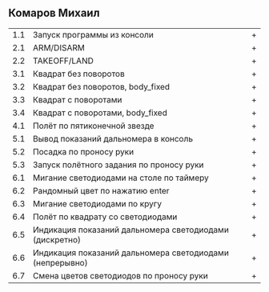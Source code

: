 ## Комаров Михаил

<table><tr><td>1.1</td><td>Запуск программы из консоли</td><td>+</td></tr><tr><td>2.1</td><td>ARM/DISARM</td><td>+</td></tr><tr><td>2.2</td><td>TAKEOFF/LAND</td><td>+</td></tr><tr><td>3.1</td><td>Квадрат без поворотов</td><td>+</td></tr><tr><td>3.2</td><td>Квадрат без поворотов, body_fixed</td><td>+</td></tr><tr><td>3.3</td><td>Квадрат с поворотами</td><td>+</td></tr><tr><td>3.4</td><td>Квадрат с поворотами, body_fixed</td><td>+</td></tr><tr><td>4.1</td><td>Полёт по пятиконечной звезде</td><td>+</td></tr><tr><td>5.1</td><td>Вывод показаний дальномера в консоль</td><td>+</td></tr><tr><td>5.2</td><td>Посадка по проносу руки</td><td>+</td></tr><tr><td>5.3</td><td>Запуск полётного задания по проносу руки</td><td>+</td></tr><tr><td>6.1</td><td>Мигание светодиодами на столе по таймеру</td><td>+</td></tr><tr><td>6.2</td><td>Рандомный цвет по нажатию enter</td><td>+</td></tr><tr><td>6.3</td><td>Мигание светодиодами по кругу</td><td>+</td></tr><tr><td>6.4</td><td>Полёт по квадрату со светодиодами</td><td>+</td></tr><tr><td>6.5</td><td>Индикация показаний дальномера светодиодами (дискретно)</td><td>+</td></tr><tr><td>6.6</td><td>Индикация показаний дальномера светодиодами (непрерывно)</td><td>+</td></tr><tr><td>6.7</td><td>Смена цветов светодиодов по проносу руки</td><td>+</td></tr></table>